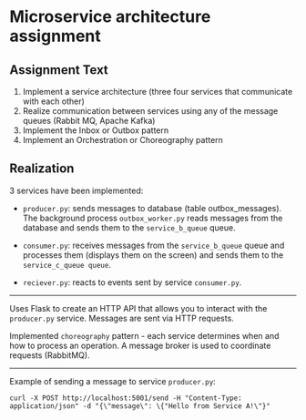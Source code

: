 # Microservice architecture assignment

## Assignment Text
1. Implement a service architecture (three four services that communicate with each other)
2. Realize communication between services using any of the message queues (Rabbit MQ, Apache Kafka)
3. Implement the Inbox or Outbox pattern
4. Implement an Orchestration or Choreography pattern

## Realization
3 services have been implemented:
- ```producer.py```: sends messages to database (table outbox_messages).\
The background process ```outbox_worker.py``` reads messages from the database and sends them to the ```service_b_queue``` queue.

- ```consumer.py```: receives messages from the ```service_b_queue``` queue and processes them (displays them on the screen) and sends them to the ```service_c_queue queue```.

- ```reciever.py```: reacts to events sent by service ```consumer.py```.
___
Uses Flask to create an HTTP API that allows you to interact with the ```producer.py``` service.
Messages are sent via HTTP requests.

Implemented ```choreography``` pattern - each service determines when and how to process an operation. A message broker is used to coordinate requests (RabbitMQ).
___
Example of sending a message to service ```producer.py```:
```
curl -X POST http://localhost:5001/send -H "Content-Type: application/json" -d "{\"message\": \{"Hello from Service A!\"}"
```